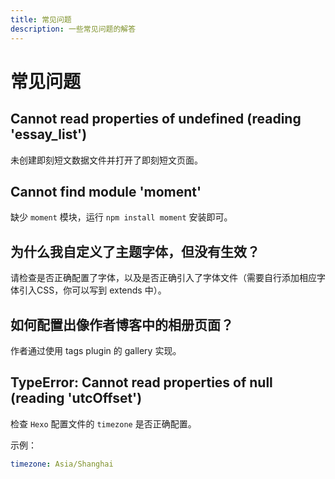 ```yaml
---
title: 常见问题
description: 一些常见问题的解答
---
```


# 常见问题

## Cannot read properties of undefined (reading 'essay_list')

未创建即刻短文数据文件并打开了即刻短文页面。

## Cannot find module 'moment'

缺少 `moment` 模块，运行 `npm install moment` 安装即可。

## 为什么我自定义了主题字体，但没有生效？

请检查是否正确配置了字体，以及是否正确引入了字体文件（需要自行添加相应字体引入CSS，你可以写到 extends 中）。

## 如何配置出像作者博客中的相册页面？

作者通过使用 tags plugin 的 gallery 实现。

## TypeError: Cannot read properties of null (reading 'utcOffset')

检查 `Hexo` 配置文件的 `timezone` 是否正确配置。

示例：
```yaml
timezone: Asia/Shanghai
```